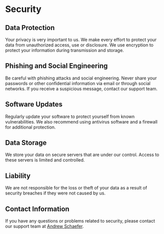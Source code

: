 # Security

## Data Protection
Your privacy is very important to us. We make every effort to protect your data from unauthorized access, use or disclosure. We use encryption to protect your information during transmission and storage.

## Phishing and Social Engineering
Be careful with phishing attacks and social engineering. Never share your passwords or other confidential information via email or through social networks. If you receive a suspicious message, contact our support team.

## Software Updates
Regularly update your software to protect yourself from known vulnerabilities. We also recommend using antivirus software and a firewall for additional protection.

## Data Storage
We store your data on secure servers that are under our control. Access to these servers is limited and controlled.

## Liability
We are not responsible for the loss or theft of your data as a result of security breaches if they were not caused by us.

## Contact Information
If you have any questions or problems related to security, please contact our support team at [Andrew Schaefer](mailto:theAndrewSchaefer@gmail.com).